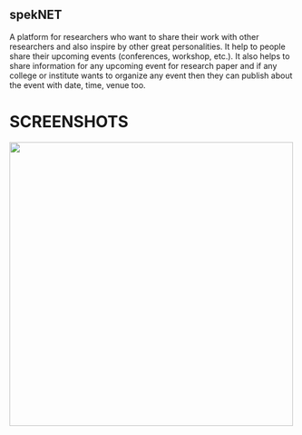 ## spekNET
A platform for researchers who want to share their work with other researchers and also inspire by other great personalities. It help to people share their upcoming events (conferences, workshop, etc.).
It also helps to share information for any upcoming event for research paper and if any college or institute wants to organize any event then they can publish about the event with date, time, venue too.

# SCREENSHOTS
<img src="https://user-images.githubusercontent.com/29120494/93118595-24df2d80-f6de-11ea-9a3b-cc140172ebe4.png" height="500px" />
